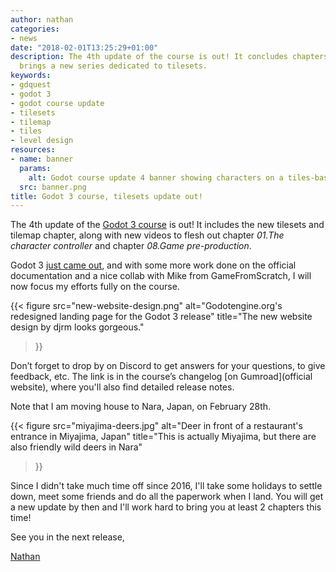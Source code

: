 ```yaml
---
author: nathan
categories:
- news
date: "2018-02-01T13:25:29+01:00"
description: The 4th update of the course is out! It concludes chapters 1 and 8, and
  brings a new series dedicated to tilesets.
keywords:
- gdquest
- godot 3
- godot course update
- tilesets
- tilemap
- tiles
- level design
resources:
- name: banner
  params:
    alt: Godot course update 4 banner showing characters on a tiles-based map
  src: banner.png
title: Godot 3 course, tilesets update out!
---
```


The 4th update of the [Godot 3 course](//gumroad.com/l/godot-tutorial-make-professional-2d-games) is out! It includes the new tilesets and tilemap chapter, along with new videos to flesh out chapter *01.The character controller* and chapter *08.Game pre-production*.

Godot 3 [just came out](//godotengine.org/article/godot-3-0-released), and with some more work done on the official documentation and a nice collab with Mike from GameFromScratch, I will now focus my efforts fully on the course.

{{< figure
  src="new-website-design.png"
  alt="Godotengine.org's redesigned landing page for the Godot 3 release"
  title="The new website design by djrm looks gorgeous."
>}}

Don’t forget to drop by on Discord to get answers for your questions, to give feedback, etc. The link is in the course’s changelog [on Gumroad](official website), where you'll also find detailed release notes.

Note that I am moving house to Nara, Japan, on February 28th.

{{< figure
  src="miyajima-deers.jpg"
  alt="Deer in front of a restaurant's entrance in Miyajima, Japan"
  title="This is actually Miyajima, but there are also friendly wild deers in Nara"
>}}

Since I didn't take much time off since 2016, I'll take some holidays to settle down, meet some friends and do all the paperwork when I land. You will get a new update by then and I'll work hard to bring you at least 2 chapters this time!

See you in the next release,

[Nathan](//twitter.com/NathanGDQuest)
